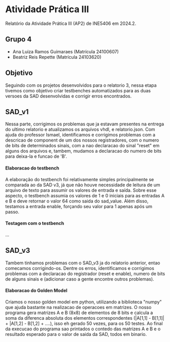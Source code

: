 # Atividade Prática III

Relatório da Atividade Prática III (AP2) de INE5406 em 2024.2. 

## Grupo 4

- Ana Luiza Ramos Guimaraes (Matrícula 24100607)
- Beatriz Reis Repette (Matrícula 24103620)

## Objetivo

Seguindo com os projetos desenvolvidos para o relatorio 3, nessa etapa tivemos como objetivo criar testbenches automatizados para as duas versoes da SAD desenvolvidas e corrigir erros encontrados.

## SAD_v1

Nessa parte, corrigimos os problemas que ja estavam presentes na entrega do ultimo relatorio e atualizamos os arquivos vhdl, e relatorio.json. Com ajuda do professor Ismael, identificamos e corrigimos problemas com a descricao de component de um dos nossos registradores, com o numero de bits de determinados sinais, com a nao declaracao do sinal "reset" em alguns dos arquivos e, tambem, mudamos a declaracao do numero de bits para deixa-la e funcao de 'B'.

#### Elaboracao do testbench

A elaboração do testbench foi relativamente simples principalmente se comparada ao da SAD v3, já que não houve necessidade de leitura de um arquivo de texto para assumir os valores de entrada e saída. Sobre esse aspecto, o testbench assumia os valores de 1 e 0 iniciais para as entradas A e B e deve retornar o valor 64 como saida do sad_value. Além disso, testamos a entrada enable, forçando seu valor para 1 apenas após um passo.

#### Testagem com o testbench

...

## SAD_v3

Tambem tinhamos problemas com o SAD_v3 ja do relatorio anterior, entao comecamos corrigindo-os. Dentre os erros, identificamos e corrigimos problemas com a declaracao do registrador (reset e enable), numero de bits de alguns sinais e (adicionar caso a gente encontre outros problemas).

#### Elaboracao do Golden Model

Criamos o nosso golden model em python, utilizando a biblioteca "numpy" que ajuda bastante na realizacao de operacoes em matrizes. O nosso programa gera matrizes A e B (8x8) de elementos de 8 bits e calcula a soma da diferenca absoluta dos elementos correspondentes (|A[1,1] - B[1,1]| + |A[1,2] - B[1,2] + ....), isso eh gerado 50 vezes, para os 50 testes. Ao final da execucao do programa sao printados o contedo das matrizes A e B e o resultado esperado para o valor de saida da SAD, todos em binario.
